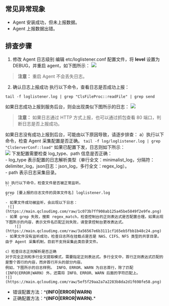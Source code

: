 ## 常见异常现象
- Agent 安装成功，但未上报数据。
- Agent 上报数据出错。

## 排查步骤

1. 修改 Agent 日志级别
编辑 etc/loglistener.conf 配置文件，将 **level** 设置为 DEBUG，并重启 agent，如下图所示：
![](https://main.qcloudimg.com/raw/05bc0bec901147c2b9e6550a85fa7d82.png)
> **注意：**
> 重启 Agent 不会丢失日志。

2. 确认日志上报成功
执行以下命令，查看日志是否成功上报：
```
tail -f loglistener.log | grep "ClsFileProc::readFile" | grep send
```
如果日志成功上报到服务后台，则会出现类似下图所示的日志：
 ![](https://main.qcloudimg.com/raw/4def8be9bed570b63c6894f9168e5446.png)   
> **注意：**
> 如果日志通过 HTTP 方式上报，也可以通过抓包查看 80 端口，判断日志是否上报成功。

 如果日志没有成功上报到后台，可能由以下原因导致，请逐步排查：
 a）执行以下命令，检查 Agent 采集配置是否正确。
	```
	tail -f log/loglistener.log | grep "ClsServerConf::load"
	```
	如果已配置下发，日志则如下所示：	
	![](https://main.qcloudimg.com/raw/13ab0acd5ab09c41da466d07cc6deaa6.png)
	下发配置需要检查 log_type、path 信息是否正确：	
	- log_type 表示配置的日志解析类型（单行全文：minimalist_log，分隔符：delimiter_log，json日志：json_log，多行全文：regex_log）。	
	- path 表示日志采集目录。
 
	b）执行以下命令，检查文件是否被正常监听。
	```
	grep [要上报的日志文件的具体文件名] loglistener.log
	```
	- 如果文件成功被监听，会出现以下日志：
	 ![](https://main.qcloudimg.com/raw/1c073b7ff908ab125a45be5849f2e9fe.png)
	- 如果 grep 失败，搜索 regex_match，检查控制台的正则表达式是否配置合理。如果出现下图所示的内容，表示文件名匹配正则失败，请登录控制台更改表达式。
		![](https://main.qcloudimg.com/raw/3a56567e6b3111cf165eb5fbb1b48c24.png)
	- 如果文件没有监听成功，检查日志所在挂载点是否是 NAS、CIFS、NFS 类型的共享目录。由于 Agent 采集机制，目前不支持采集此类目录文件。
	
	c）检查日志正则解析是否正确
	对于完全正则和多行全文提取模式，需要指定正则表达式。多行全文中，首行正则表达式匹配的是整个首行的内容，而非首行开头的部分内容。
	例如，下图所示的日志样例。 INFO、ERROR、WARN 为日志首行，除了匹配 (INFO|ERROR|WARN) 外，还需将 INFO、ERROR、WARN 后面的字符匹配上。
	![](https://main.qcloudimg.com/raw/5ef5f29aa2a7a2283b8da2d1f698fe58.png)
 - 	错误配置方法：**^(INFO|ERROR|WARN)**
 - 	正确配置方法：**^(INFO|ERROR|WARN).***
